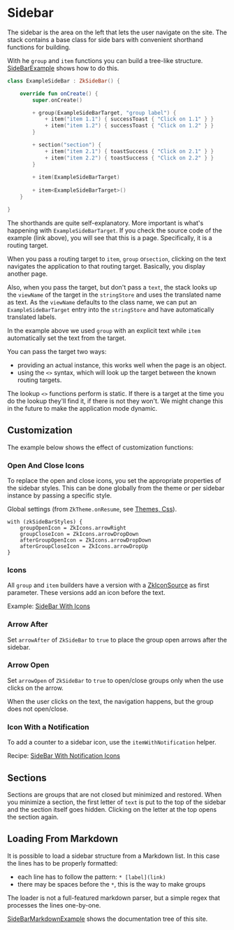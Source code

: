 # Sidebar

The sidebar is the area on the left that lets the user navigate on the site. The stack contains a base class for side
bars with convenient shorthand functions for building.

With he `group` and `item` functions you can build a tree-like structure.
[SideBarExample](/lib/examples/src/jsMain/kotlin/zakadabar/lib/examples/frontend/sidebar/SideBarExample.kt)
shows how to do this.

```kotlin
class ExampleSideBar : ZkSideBar() {

    override fun onCreate() {
        super.onCreate()

        + group(ExampleSideBarTarget, "group label") {
            + item("item 1.1") { successToast { "Click on 1.1" } }
            + item("item 1.2") { successToast { "Click on 1.2" } }
        }

        + section("section") {
            + item("item 2.1") { toastSuccess { "Click on 2.1" } }
            + item("item 2.2") { toastSuccess { "Click on 2.2" } }
        }
        
        + item(ExampleSideBarTarget)
      
        + item<ExampleSideBarTarget>()
    }

}
```

<div data-zk-enrich="SideBarExample"></div>

The shorthands are quite self-explanatory. More important is what's happening with `ExampleSideBarTarget`. If you check
the source code of the example (link above), you will see that this is a page. Specifically, it is a routing target.

When you pass a routing target to `item`, `group` or`section`, clicking on the text navigates the application to that 
routing target. Basically, you display another page.

Also, when you pass the target, but don't pass a `text`, the stack looks up the `viewName` of the target in
the `stringStore` and uses the translated name as text. As the `viewName` defaults to the class name, we can put
an `ExampleSideBarTarget` entry into the `stringStore` and have automatically translated labels.

In the example above we used `group` with an explicit text while `item` automatically set the text from the target.

You can pass the target two ways: 

- providing an actual instance, this works well when the page is an object.
- using the `<>` syntax, which will look up the target between the known routing targets.

<div data-zk-enrich="Note" data-zk-flavour="Info" data-zk-title="Static Lookup">

The lookup `<>` functions perform is static. If there is a target at the time you
do the lookup they'll find it, if there is not they won't. We might change this
in the future to make the application mode dynamic.

</div>

## Customization

The example below shows the effect of customization functions:

<div data-zk-enrich="SideBarCombinedExample"></div>

### Open And Close Icons

To replace the open and close icons, you set the appropriate properties of the sidebar styles.
This can be done globally from the theme or per sidebar instance by passing a specific style.

Global settings (from `ZkTheme.onResume`, see [Themes, Css](../structure/ThemesCss.md)).

```text
with (zkSideBarStyles) {
    groupOpenIcon = ZkIcons.arrowRight
    groupCloseIcon = ZkIcons.arrowDropDown
    afterGroupOpenIcon = ZkIcons.arrowDropDown
    afterGroupCloseIcon = ZkIcons.arrowDropUp
}
```

### Icons

All `group` and `item` builders have a version with a [ZkIconSource](/core/core/src/jsMain/kotlin/zakadabar/core/resource/ZkIconSource.kt)
as first parameter. These versions add an icon before the text.

Example: [SideBar With Icons](/doc/cookbook/browser/sidebar/icons/recipe.md)

### Arrow After

Set `arrowAfter` of `ZkSideBar` to `true` to place the group open arrows after the sidebar.

### Arrow Open

Set `arrowOpen` of `ZkSideBar` to `true` to open/close groups only when the use clicks on the arrow.

When the user clicks on the text, the navigation happens, but the group does not open/close.

### Icon With a Notification

To add a counter to a sidebar icon, use the `itemWithNotification` helper.

<div data-zk-enrich="SideBarWithNotificationIcons"></div>

Recipe: [SideBar With Notification Icons](/doc/cookbook/browser/sidebar/icons/recipe.md)

## Sections

Sections are groups that are not closed but minimized and restored. When you minimize a section, the first
letter of `text` is put to the top of the sidebar and the section itself goes hidden. Clicking on the
letter at the top opens the section again.

## Loading From Markdown

It is possible to load a sidebar structure from a Markdown list. In this case the lines has to be properly formatted:

* each line has to follow the pattern: `* [label](link)`
* there may be spaces before the `*`, this is the way to make groups

The loader is not a full-featured markdown parser, but a simple regex that processes the lines one-by-one.

[SideBarMarkdownExample](/lib/examples/src/jsMain/kotlin/zakadabar/lib/examples/frontend/sidebar/SideBarMarkdownExample.kt)
shows the documentation tree of this site.

<div data-zk-enrich="SideBarMarkdownExample"></div>